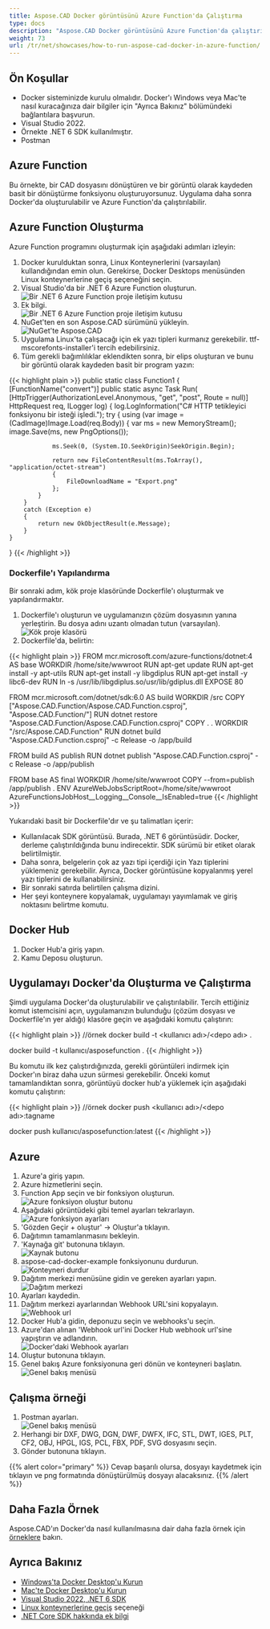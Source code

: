 ```yaml
---
title: Aspose.CAD Docker görüntüsünü Azure Function'da Çalıştırma
type: docs
description: "Aspose.CAD Docker görüntüsünü Azure Function'da çalıştırın."
weight: 73
url: /tr/net/showcases/how-to-run-aspose-cad-docker-in-azure-function/
---
```


## Ön Koşullar
- Docker sisteminizde kurulu olmalıdır. Docker'ı Windows veya Mac'te nasıl kuracağınıza dair bilgiler için "Ayrıca Bakınız" bölümündeki bağlantılara başvurun.
- Visual Studio 2022.
- Örnekte .NET 6 SDK kullanılmıştır.
- Postman

## Azure Function

Bu örnekte, bir CAD dosyasını dönüştüren ve bir görüntü olarak kaydeden basit bir dönüştürme fonksiyonu oluşturuyorsunuz. Uygulama daha sonra Docker'da oluşturulabilir ve Azure Function'da çalıştırılabilir.

## Azure Function Oluşturma

Azure Function programını oluşturmak için aşağıdaki adımları izleyin:
1. Docker kurulduktan sonra, Linux Konteynerlerini (varsayılan) kullandığından emin olun. Gerekirse, Docker Desktops menüsünden Linux konteynerlerine geçiş seçeneğini seçin.
1. Visual Studio'da bir .NET 6 Azure Function oluşturun.<br>
![Bir .NET 6 Azure Function proje iletişim kutusu](/cad/_assets/showcases/azure/Create-project.png)<br>
1. Ek bilgi.<br>
![Bir .NET 6 Azure Function proje iletişim kutusu](/cad/_assets/showcases/azure/Additional-information.png)<br>
1. NuGet'ten en son Aspose.CAD sürümünü yükleyin.<br>
![NuGet'te Aspose.CAD](/cad/_assets/showcases/azure/NuGet.png)<br>
1. Uygulama Linux'ta çalışacağı için ek yazı tipleri kurmanız gerekebilir. ttf-mscorefonts-installer'i tercih edebilirsiniz.
1. Tüm gerekli bağımlılıklar eklendikten sonra, bir elips oluşturan ve bunu bir görüntü olarak kaydeden basit bir program yazın:<br>

{{< highlight plain >}}
public static class Function1
{
    [FunctionName("convert")]
    public static async Task<IActionResult> Run(
        [HttpTrigger(AuthorizationLevel.Anonymous, "get", "post", Route = null)] HttpRequest req,
        ILogger log)
    {
        log.LogInformation("C# HTTP tetikleyici fonksiyonu bir isteği işledi.");
        try
        {
            using (var image = (CadImage)Image.Load(req.Body))
            {
                var ms = new MemoryStream();
                image.Save(ms, new PngOptions());

                ms.Seek(0, (System.IO.SeekOrigin)SeekOrigin.Begin);

                return new FileContentResult(ms.ToArray(), "application/octet-stream")
                {
                    FileDownloadName = "Export.png"
                };
            }
        }
        catch (Exception e)
        {
            return new OkObjectResult(e.Message);
        }
    }
}
{{< /highlight >}}

### Dockerfile'ı Yapılandırma

Bir sonraki adım, kök proje klasöründe Dockerfile'ı oluşturmak ve yapılandırmaktır.

1. Dockerfile'ı oluşturun ve uygulamanızın çözüm dosyasının yanına yerleştirin. Bu dosya adını uzantı olmadan tutun (varsayılan).
![Kök proje klasörü](/cad/_assets/showcases/azure/root-folder.png)<br>
1. Dockerfile'da, belirtin:


{{< highlight plain >}}
FROM mcr.microsoft.com/azure-functions/dotnet:4 AS base
WORKDIR /home/site/wwwroot
RUN apt-get update
RUN apt-get install -y apt-utils
RUN apt-get install -y libgdiplus
RUN apt-get install -y libc6-dev 
RUN ln -s /usr/lib/libgdiplus.so/usr/lib/gdiplus.dll
EXPOSE 80

FROM mcr.microsoft.com/dotnet/sdk:6.0 AS build
WORKDIR /src
COPY ["Aspose.CAD.Function/Aspose.CAD.Function.csproj", "Aspose.CAD.Function/"]
RUN dotnet restore "Aspose.CAD.Function/Aspose.CAD.Function.csproj"
COPY . .
WORKDIR "/src/Aspose.CAD.Function"
RUN dotnet build "Aspose.CAD.Function.csproj" -c Release -o /app/build

FROM build AS publish
RUN dotnet publish "Aspose.CAD.Function.csproj" -c Release -o /app/publish

FROM base AS final
WORKDIR /home/site/wwwroot
COPY --from=publish /app/publish .
ENV AzureWebJobsScriptRoot=/home/site/wwwroot \
    AzureFunctionsJobHost__Logging__Console__IsEnabled=true
{{< /highlight >}}

 Yukarıdaki basit bir Dockerfile'dır ve şu talimatları içerir:

- Kullanılacak SDK görüntüsü. Burada, .NET 6 görüntüsüdir. Docker, derleme çalıştırıldığında bunu indirecektir. SDK sürümü bir etiket olarak belirtilmiştir.
- Daha sonra, belgelerin çok az yazı tipi içerdiği için Yazı tiplerini yüklemeniz gerekebilir. Ayrıca, Docker görüntüsüne kopyalanmış yerel yazı tiplerini de kullanabilirsiniz.
- Bir sonraki satırda belirtilen çalışma dizini.
- Her şeyi konteynere kopyalamak, uygulamayı yayımlamak ve giriş noktasını belirtme komutu.

## Docker Hub
1. Docker Hub'a giriş yapın.
1. Kamu Deposu oluşturun.

## Uygulamayı Docker'da Oluşturma ve Çalıştırma
 
 Şimdi uygulama Docker'da oluşturulabilir ve çalıştırılabilir. Tercih ettiğiniz komut istemcisini açın, uygulamanızın bulunduğu (çözüm dosyası ve Dockerfile'ın yer aldığı) klasöre geçin ve aşağıdaki komutu çalıştırın:

{{< highlight plain >}}
//örnek
docker build -t <kullanıcı adı>/<depo adı> .

docker build -t kullanıcı/asposefunction .
{{< /highlight >}}
 
Bu komutu ilk kez çalıştırdığınızda, gerekli görüntüleri indirmek için Docker'ın biraz daha uzun sürmesi gerekebilir. Önceki komut tamamlandıktan sonra, görüntüyü docker hub'a yüklemek için aşağıdaki komutu çalıştırın:
 
{{< highlight plain >}}
//örnek
docker push <kullanıcı adı>/<depo adı>:tagname

docker push kullanıcı/asposefunction:latest
{{< /highlight >}}

## Azure

1. Azure'a giriş yapın.
1. Azure hizmetlerini seçin.
1. Function App seçin ve bir fonksiyon oluşturun.<br>
![Azure fonksiyon oluştur butonu](/cad/_assets/showcases/azure/create-function.png)<br>
1. Aşağıdaki görüntüdeki gibi temel ayarları tekrarlayın.<br>
![Azure fonksiyon ayarları](/cad/_assets/showcases/azure/create-function-setting.png)<br>
1. 'Gözden Geçir + oluştur' -> Oluştur'a tıklayın.
1. Dağıtımın tamamlanmasını bekleyin.
1. 'Kaynağa git' butonuna tıklayın.<br>
![Kaynak butonu](/cad/_assets/showcases/azure/go-to-resource.png)<br>
1. aspose-cad-docker-example fonksiyonunu durdurun.<br>
![Konteyneri durdur](/cad/_assets/showcases/azure/stop-container.png)<br>
1. Dağıtım merkezi menüsüne gidin ve gereken ayarları yapın.<br>
![Dağıtım merkezi](/cad/_assets/showcases/azure/deployment-center.png)<br>
1. Ayarları kaydedin.
1. Dağıtım merkezi ayarlarından Webhook URL'sini kopyalayın.<br>
![Webhook url](/cad/_assets/showcases/azure/webhook-url.png)<br>
1. Docker Hub'a gidin, deponuzu seçin ve webhooks'u seçin.
1. Azure'dan alınan 'Webhook url'ini Docker Hub webhook url'sine yapıştırın ve adlandırın.<br>
![Docker'daki Webhook ayarları](/cad/_assets/showcases/azure/webhook.png)<br>
1. Oluştur butonuna tıklayın.
1. Genel bakış Azure fonksiyonuna geri dönün ve konteyneri başlatın.<br>
![Genel bakış menüsü](/cad/_assets/showcases/azure/overview.png)<br>

## Çalışma örneği

1. Postman ayarları.<br>
![Genel bakış menüsü](/cad/_assets/showcases/azure/postman-settings.png)<br>
1. Herhangi bir DXF, DWG, DGN, DWF, DWFX, IFC, STL, DWT, IGES, PLT, CF2, OBJ, HPGL, IGS, PCL, FBX, PDF, SVG dosyasını seçin.
1. Gönder butonuna tıklayın.

{{% alert color="primary" %}} 
Cevap başarılı olursa, dosyayı kaydetmek için tıklayın ve png formatında dönüştürülmüş dosyayı alacaksınız.
{{% /alert %}}

## Daha Fazla Örnek

Aspose.CAD'ın Docker'da nasıl kullanılmasına dair daha fazla örnek için [örneklere](https://github.com/aspose-cad/Aspose.CAD-Documentation) bakın.


## Ayrıca Bakınız

- [Windows'ta Docker Desktop'u Kurun](https://docs.docker.com/docker-for-windows/install/)
- [Mac'te Docker Desktop'u Kurun](https://docs.docker.com/docker-for-mac/install/)
- [Visual Studio 2022, .NET 6 SDK](https://docs.microsoft.com/en-us/dotnet/core/install/windows?tabs=net60#dependencies)
- [Linux konteynerlerine geçiş](https://docs.docker.com/docker-for-windows/#switch-between-windows-and-linux-containers) seçeneği
- [.NET Core SDK hakkında ek bilgi](https://hub.docker.com/_/microsoft-dotnet-sdk)
